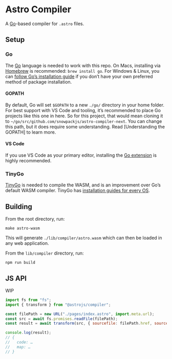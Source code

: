 # Astro Compiler

A [Go][go]-based compiler for `.astro` files.

## Setup

### Go

The [Go][go] language is needed to work with this repo. On Macs, installing via [Homebrew][homebrew] is recommended: `brew install go`. For Windows & Linux, you can [follow Go’s installation guide][go] if you don’t have your own preferred method of package installation.

#### GOPATH

By default, Go will set `$GOPATH` to a new `./go/` directory in your home folder. For best support with VS Code and tooling, it’s recommended to place Go projects like this one in here. So for this project, that would mean cloning it to `~/go/src/github.com/snowpackjs/astro-compiler-next`. You can change this path, but it does require some understanding. Read [Understanding the GOPATH] to learn more.

#### VS Code

If you use VS Code as your primary editor, installing the [Go extension][go-vscode] is highly recommended.

### TinyGo

[TinyGo][tinygo] is needed to compile the WASM, and is an improvement over Go’s default WASM compiler. TinyGo has [installation guides for every OS][tinygo-install].

## Building

From the root directory, run:

```
make astro-wasm
```

This will generate `./lib/compiler/astro.wasm` which can then be loaded in any web application.

From the `lib/compiler` directory, run:

```
npm run build
```

## JS API

WIP

```js
import fs from "fs";
import { transform } from "@astrojs/compiler";

const filePath = new URL("./pages/index.astro", import.meta.url);
const src = await fs.promises.readFile(filePath);
const result = await transform(src, { sourcefile: filePath.href, sourcemap: 'both' });

console.log(result);
// {
//   code: …
//   map: …
// }
```

[homebrew]: https://brew.sh/
[go]: https://golang.org/
[go-vscode]: https://marketplace.visualstudio.com/items?itemName=golang.go
[gopath]: https://www.digitalocean.com/community/tutorials/understanding-the-gopath
[tinygo]: https://tinygo.org/
[tinygo-install]: https://tinygo.org/getting-started/install/
